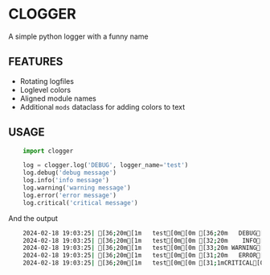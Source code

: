 # CLOGGER

A simple python logger with a funny name

## FEATURES

- Rotating logfiles
- Loglevel colors
- Aligned module names
- Additional `mods` dataclass for adding colors to text

## USAGE

```python
    import clogger

    log = clogger.log('DEBUG', logger_name='test')
    log.debug('debug message')
    log.info('info message')
    log.warning('warning message')
    log.error('error message')
    log.critical('critical message')
```

And the output 

```bash
    2024-02-18 19:03:25| [36;20m[1m   test[0m[0m [36;20m   DEBUG[0m| debug message
    2024-02-18 19:03:25| [36;20m[1m   test[0m[0m [32;20m    INFO[0m| info message
    2024-02-18 19:03:25| [36;20m[1m   test[0m[0m [33;20m WARNING[0m| warning message
    2024-02-18 19:03:25| [36;20m[1m   test[0m[0m [31;20m   ERROR[0m| error message
    2024-02-18 19:03:25| [36;20m[1m   test[0m[0m [31;1mCRITICAL[0m| critical message
```
